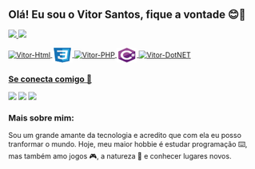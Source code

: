 ## Olá! Eu sou o Vitor Santos, fique a vontade 😊🚀

<div align="left">
<a href="https://github.com/VitorSSilva230">
<img height="180em" src="https://github-readme-stats.vercel.app/api?username=VitorSSilva230&show_icons=true&theme=dracula&include_all_commits=true&count_private=true"/> 
<img height="180em" src="https://github-readme-stats.vercel.app/api/top-langs/?username=VitorSSilva230&layout=compact&langs_count=7&theme=dracula"/>
</div>
<div style="display: inline_block"><br>
  <img align="center" alt="Vitor-Html" height="30" width="40" src="https://cdn.jsdelivr.net/gh/devicons/devicon/icons/html5/html5-original.svg">
  <img align="center" alt="Vitor-Css" height="30" width="40" src="https://raw.githubusercontent.com/devicons/devicon/master/icons/css3/css3-original.svg">
  <img align="center" alt="Vitor-PHP" height="30" width="40" src="https://cdn.jsdelivr.net/gh/devicons/devicon/icons/php/php-plain.svg">
  <img align="center" alt="Vitor-CSharp" height="30" width="40" src="https://raw.githubusercontent.com/devicons/devicon/master/icons/csharp/csharp-original.svg">
  <img align="center" alt="Vitor-DotNET" height="30" width="40" src="https://cdn.jsdelivr.net/gh/devicons/devicon/icons/dotnetcore/dotnetcore-original.svg">

  
</div>
  
 ### Se conecta comigo 💌
 
<div> 
  <a href="https://www.instagram.com/vitor_santos.23/" target="_blank"><img src="https://img.shields.io/badge/-Instagram-%23E4405F?style=for-the-badge&logo=instagram&logoColor=white" target="_blank"></a>
  <a href="https://www.linkedin.com/in/vitor-santos-da-silva-808404163/" target="_blank"><img src="https://img.shields.io/badge/-LinkedIn-%230077B5?style=for-the-badge&logo=linkedin&logoColor=white" target="_blank"></a> 
 <a href = "mailto:vitorssilva230@gmail.com"><img src="https://img.shields.io/badge/-Gmail-%23333?style=for-the-badge&logo=gmail&logoColor=white" target="_blank"></a>
 
 
</div>

### Mais sobre mim:
Sou um grande amante da tecnologia e acredito que com ela eu posso tranformar o mundo.
Hoje, meu maior hobbie é estudar programação ⌨️, mas também amo jogos 🎮, a natureza 🍃 e conhecer lugares novos.
